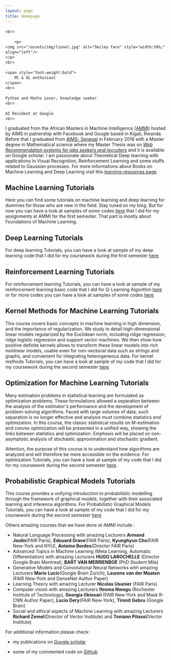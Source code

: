 ```yaml
---
layout: page
title: Homepage
---
```


<td style="width=20%;vertical-align: top;">


	<br>
	
        <p>
	<img src="/assets/img/lionel.jpg" alt="Smiley face" style="width:50%;" align="left"/> 
	</p>
	<br>

	<span style="font-weight:bold">
		Ml & DL enthusiast
	</span>
	<br>

	Python and Maths Lover, knowledge seeker 
	<br>

	AI Resident at Google
	<br>
</td>

I graduated from the African Masters in Machine Intelligence [(AMMI)](http://aims-ammi.com/) hosted by AIMS in patnership with Facebook and Google based in Kigali, Rwanda.
Before that I graduated from [AIMS- Senegal](https://www.aims-senegal.org/) in February 2018 with a Master degree in Mathematical science where my Master Thesis was on [*Web Recommendation systems for jobs seekers and recruiters*](https://scholar.google.com/citations?user=4vk9lasAAAAJ&hl=en) and it is available on Google scholar.
I am passionate about Theoretical Deep learning with applications in Visual Recognition, Reinforcement Learning and some stuffs related to Gaussian processes.
For more informations about Books on Machine Learning and Deep Learning visit this [learning-resources page](menu/open.md).


## Machine Learning Tutorials
Here you can find some tutorials on machine learning and deep learning for dummies for those who are new in the field. Stay tuned  on my blog. But for now you can have a look at samples of some codes [here](https://github.com/tondji/tondji.github.io/tree/master/Machine-Learning-Codes) that I did for my assignments at AMMI for the first semester. That part is mostly about Foundations of Machine Learning.

## Deep Learning Tutorials
For deep learning Tutorials, you can have a look at sample of my deep learning code that I did for my coursework during the first semester [here](https://github.com/tondji/tondji.github.io/tree/master/Deep-Learning-Codes)

## Reinforcement Learning Tutorials
For reinforcement learning Tutorials, you can have a look at sample of my reinforcement learning basic code that I did for Q-Learning Algorithm [here](Reinforcement-Learning/Reinforcement+Learning+-Intro-to-Q-Learning.html) or for more codes you can have a look at samples of some codes [here](https://github.com/tondji/tondji.github.io/tree/master/Reinforcement-Learning)

## Kernel Methods for Machine Learning Tutorials
This course covers basic concepts in machine learning in high dimension, and the importance of regularization. We study in detail high-dimensional linear models regularized by the Euclidean norm, including ridge regression, ridge logistic regression and support vector machines. We then show how positive definite kernels allows to transform these linear models into rich nonlinear models, usable even for non-vectorial data such as strings and graphs, and convenient for integrating heterogeneous data.
For kernel methods Tutorials, you can have a look at sample of my code that I did for my coursework during the second semester [here](https://github.com/tondji/tondji.github.io/tree/master/Kernel-Method-for-ML-Codes)

## Optimization for Machine Learning Tutorials
Many estimation problems in statistical learning are formulated as optimization problems. These formulations allowed a separation between the analysis of the estimator's performance and the development of problem-solving algorithms. Faced with large volumes of data, such separation is no longer effective and analysis must combine statistics and optimization. In this course, the classic statistical results on M-estimation and convex optimization will be presented in a unified way, showing the links between statistics and optimization. Emphasis will be placed on non-asymptotic analysis of stochastic approximation and stochastic gradient.

Attention, the purpose of this course is to understand how algorithms are analyzed and will therefore be more accessible on the evidence.
For optimization Tutorials, you can have a look at sample of my code that I did for my coursework during the second semester [here](https://github.com/tondji/tondji.github.io/tree/master/Optimization-for-Machine-Learning-Codes).

## Probabilistic Graphical Models Tutorials
 This course provides a unifying introduction to probabilistic modelling through the framework of graphical models, together with their associated learning and inference algorithms. 
For  Probabilistic Graphical Models Tutorials, you can have a look at sample of my code that I did for my coursework during the second semester [here](https://github.com/tondji/tondji.github.io/tree/master/Probabilistic-Graphical-Models-Codes)


Others amazing courses that we have done at AMMI include :

* Natural Language Processing with amazing Lecturers **Armand Joulin**(FAIR Paris), **Edouard Grave**(FAIR Paris), **Kyunghyun Cho**(FAIR New-York and NYU), **Antoine Bordes**(Director FAIR Paris) 
* Advanced Topics in Machine Learning (Meta Learning, Automatic Differentiation) with amazing Lecturers **HUGO LAROCHELLE** (Director Google Brain Montreal), **BART VAN MERRIENBOE** (PhD Student Mila)
* Generative Models and Convolutional Neural Networks with amazing Lecturers **Mario Lucic**(Google Brain Zurich), **Laurens van der Maaten** (FAIR New-York and DenseNet Author Paper)
* Learning Theory with amazing Lecturer **Nicolas Usunier** (FAIR Paris)
* Computer vision with amazing Lecturers **Ifeoma Nwogu** (Rochester Institute of Technology), **Georgia Gkioxari** (FAIR New-York and Mask R-CNN Author Paper), **Lucio Dery**(FAIR New-York), **Timnit Gebru** (Google Brain)
* Social and ethical aspects of Machine Learning with amazing Lecturers **Richard Zemel**(Director of Vector Institute) and **Toniann Pitassi**(Vector Institute)

For additional information please check:

* my publications on <a href = "https://scholar.google.com/citations?user=4vk9lasAAAAJ&hl=en">Google scholar</a>
			
* some of my commented code on <a href = "https://github.com/tondji/tondji.github.io/">Github</a>




